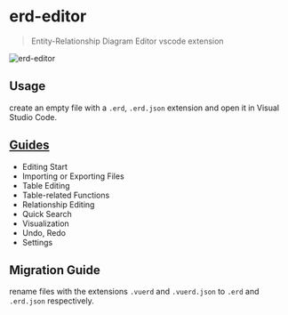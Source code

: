 # erd-editor

> Entity-Relationship Diagram Editor vscode extension

![erd-editor](https://github.com/dineug/erd-editor/blob/main/img/erd-editor-vscode.png?raw=true)

## Usage

create an empty file with a `.erd`, `.erd.json` extension and open it in Visual Studio Code.

## [Guides](https://docs.erd-editor.io/docs/category/guides)

- Editing Start
- Importing or Exporting Files
- Table Editing
- Table-related Functions
- Relationship Editing
- Quick Search
- Visualization
- Undo, Redo
- Settings

## Migration Guide

rename files with the extensions `.vuerd` and `.vuerd.json` to `.erd` and `.erd.json` respectively.
